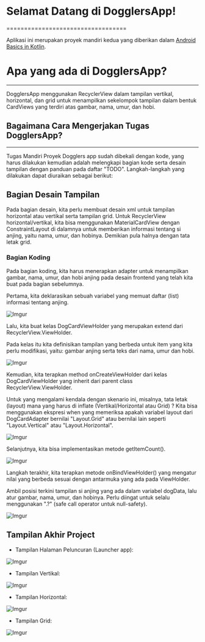 # Selamat Datang di DogglersApp!
==================================

Aplikasi ini merupakan proyek mandiri kedua yang diberikan dalam [Android Basics in Kotlin](https://developer.android.com/courses/android-basics-kotlin/course).


# Apa yang ada di DogglersApp?
------------
DogglersApp menggunakan RecyclerView dalam tampilan vertikal, horizontal, dan grid untuk menampilkan sekelompok tampilan dalam bentuk CardViews yang terdiri atas gambar, nama, umur, dan hobi.


## Bagaimana Cara Mengerjakan Tugas DogglersApp?
--------------
Tugas Mandiri Proyek Dogglers app sudah dibekali dengan kode, yang harus dilakukan kemudian adalah melengkapi bagian kode serta desain tampilan dengan panduan pada daftar "TODO". Langkah-langkah yang dilakukan dapat diuraikan sebagai berikut:

## Bagian Desain Tampilan

Pada bagian desain, kita perlu membuat desain xml untuk tampilan horizontal atau vertikal serta tampilan grid. Untuk RecyclerView horizontal/vertikal, kita bisa menggunakan MaterialCardView dengan ConstraintLayout di dalamnya untuk memberikan informasi tentang si anjing, yaitu nama, umur, dan hobinya. Demikian pula halnya dengan tata letak grid.

### Bagian Koding

Pada bagian koding, kita harus menerapkan adapter untuk menampilkan gambar, nama, umur, dan hobi anjing pada desain frontend yang telah kita buat pada bagian sebelumnya.

Pertama, kita deklarasikan sebuah variabel yang memuat daftar (list) informasi tentang anjing.

![Imgur](https://i.imgur.com/8eELkFr.png)

Lalu, kita buat kelas DogCardViewHolder yang merupakan extend dari RecyclerView.ViewHolder.

Pada kelas itu kita definisikan tampilan yang berbeda untuk item yang kita perlu modifikasi, yaitu: gambar anjing serta teks dari nama, umur dan hobi.

![Imgur](https://i.imgur.com/dCYBl9r.png)

Kemudian, kita terapkan method onCreateViewHolder dari kelas DogCardViewHolder yang inherit dari parent class RecyclerView.ViewHolder.

Untuk yang mengalami kendala dengan skenario ini, misalnya, tata letak (layout) mana yang harus di inflate (Vertikal/Horizontal atau Grid) ? Kita bisa menggunakan ekspresi when yang memeriksa apakah variabel layout dari DogCardAdapter bernilai "Layout.Grid" atau bernilai lain seperti "Layout.Vertical" atau "Layout.Horizontal".

![Imgur](https://i.imgur.com/CiKmmgp.png)

Selanjutnya, kita bisa implementasikan metode getItemCount().

![Imgur](https://i.imgur.com/mkyYD5Z.png)

Langkah terakhir, kita terapkan metode onBindViewHolder() yang mengatur nilai yang berbeda sesuai dengan antarmuka yang ada pada ViewHolder.

Ambil posisi terkini tampilan si anjing yang ada dalam variabel dogData, lalu atur gambar,  nama, umur, dan hobinya. Perlu diingat untuk selalu menggunakan ".?" (safe call operator untuk null-safety).

![Imgur](https://i.imgur.com/nG7HR4X.png)


## Tampilan Akhir Project

- Tampilan Halaman Peluncuran (Launcher app):

![Imgur](https://i.imgur.com/b2apNk9.png)

- Tampilan Vertikal:

![Imgur](https://i.imgur.com/Ol31Ty4.png)

- Tampilan Horizontal:

![Imgur](https://i.imgur.com/o4w6PII.png)

- Tampilan Grid:

![Imgur](https://i.imgur.com/wbsM0xm.png)

